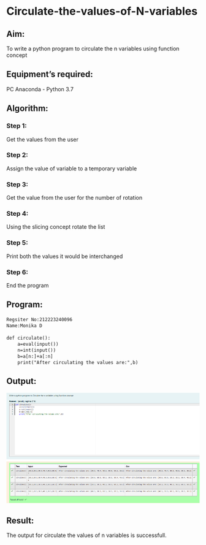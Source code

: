 # Circulate-the-values-of-N-variables
## Aim:
To write a python program to circulate the n variables using function concept
## Equipment’s required:
PC
Anaconda - Python 3.7
## Algorithm: 
### Step 1:
Get the values from the user

### Step 2: 
Assign the value of variable to a temporary variable

### Step 3: 
Get the value from the user for the number of rotation

### Step 4: 
Using the slicing concept rotate the list

### Step 5:
Print both the values it would be interchanged

### Step 6: 
End the program

## Program:
~~~
Regsiter No:212223240096
Name:Monika D

def circulate():
    a=eval(input())
    n=int(input())
    b=a[n:]+a[:n]
    print("After circulating the values are:",b)
~~~
## Output:

![alt text](output.png)


## Result:
The output for circulate the values of n variables is successfull.
